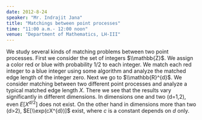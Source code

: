 ```yaml
---
date: 2012-8-24
speaker: "Mr. Indrajit Jana"
title: "Matchings between point processes"
time: "11:00 a.m.- 12:00 noon"
venue: "Department of Mathematics, LH-III"
---
```

We study several kinds of matching problems between two point processes.
First we consider the set of integers $\\mathbb{Z}$. We assign a color red
or blue with probability 1/2 to each integer. We match each red integer to
a blue integer using some algorithm and analyze the matched edge length of
the integer zero. Next we go to $\\mathbb{R}^{d}$. We consider matching
between two different point processes and analyze a typical matched edge
length $X$. There we see that the results vary significantly in different
dimensions. In dimensions one and two (d=1,2), even $E[X^{d/2}]$ does not
exist. On the other hand in dimensions more than two (d>2),
$E[\\exp(cX^{d})]$ exist, where $c$ is a constant depends on $d$ only.
